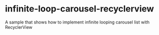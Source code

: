 # infinite-loop-carousel-recyclerview
A sample that shows how to implement infinite looping carousel list with RecyclerView
